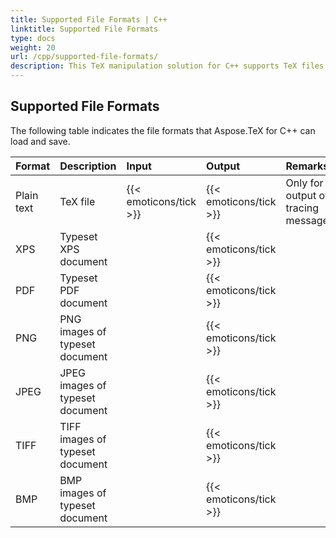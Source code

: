 ```yaml
---
title: Supported File Formats | C++
linktitle: Supported File Formats
type: docs
weight: 20
url: /cpp/supported-file-formats/
description: This TeX manipulation solution for C++ supports TeX files for input and a variety of output formats like TeX, XPS, PDF, PNG, JPEG, TIFF and PNG.
---
```


## **Supported File Formats**
The following table indicates the file formats that Aspose.TeX for C++ can load and save.

|**Format**|**Description**|**Input**|**Output**|**Remarks**|
| :- | :- | :- | :- | :- |
|Plain text|TeX file|{{< emoticons/tick >}}|{{< emoticons/tick >}}| Only for output of tracing messages.|
|XPS|Typeset XPS document| |{{< emoticons/tick >}}| |
|PDF|Typeset PDF document| |{{< emoticons/tick >}}| |
|PNG|PNG images of typeset document| |{{< emoticons/tick >}}| |
|JPEG|JPEG images of typeset document| |{{< emoticons/tick >}}| |
|TIFF|TIFF images of typeset document| |{{< emoticons/tick >}}| |
|BMP|BMP images of typeset document| |{{< emoticons/tick >}}| |
